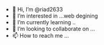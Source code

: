 - 👋 Hi, I’m @riad2633
- 👀 I’m interested in ...web degining
- 🌱 I’m currently learning ..
- 💞️ I’m looking to collaborate on ...
- 📫 How to reach me ...

<!---
riad2633/riad2633 is a ✨ special ✨ repository because its `README.md` (this file) appears on your GitHub profile.
You can click the Preview link to take a look at your changes.
--->
